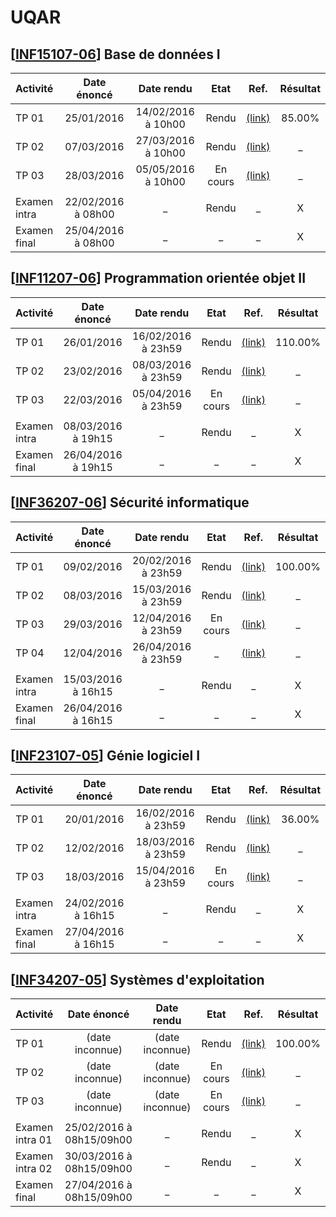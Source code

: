 UQAR
======

## [[INF15107-06](http://portail.uqar.ca/course/view.php?id=5466)] Base de données I

| Activité | Date énoncé | Date rendu | Etat | Ref. | Résultat |
| :----- | :-----: | :-----: | :-----: | :-----: | :---: |
| TP 01 | 25/01/2016 | 14/02/2016 à 10h00 | Rendu | [(link)](./INF15107/TP1) | 85.00% |
| TP 02 | 07/03/2016 | 27/03/2016 à 10h00 | Rendu | [(link)](./INF15107/TP2) | _ |
| TP 03 | 28/03/2016 | 05/05/2016 à 10h00 | En cours | [(link)](./INF15107/TP3) | _ |
| | | | | |
| Examen intra | 22/02/2016 à 08h00 | _ | Rendu | _ | X |
| Examen final | 25/04/2016 à 08h00 | _ | _ | _ | X |

## [[INF11207-06](http://portail.uqar.ca/course/view.php?id=5465)] Programmation orientée objet II

| Activité | Date énoncé | Date rendu | Etat | Ref. | Résultat |
| :----- | :-----: | :-----: | :-----: | :-----: | :---: |
| TP 01 | 26/01/2016 | 16/02/2016 à 23h59 | Rendu | [(link)](./INF11207/TP1) | 110.00% |
| TP 02 | 23/02/2016 | 08/03/2016 à 23h59 | Rendu | [(link)](./INF11207/TP2) | _ |
| TP 03 | 22/03/2016 | 05/04/2016 à 23h59 | En cours | [(link)](./INF11207/TP3) | _ |
| | | | | |
| Examen intra | 08/03/2016 à 19h15 | _ | Rendu | _ | X |
| Examen final | 26/04/2016 à 19h15 | _ | _ | _ | X |

## [[INF36207-06](http://portail.uqar.ca/course/view.php?id=5472)] Sécurité informatique

| Activité | Date énoncé | Date rendu | Etat | Ref. | Résultat |
| :----- | :-----: | :-----: | :-----: | :-----: | :---: |
| TP 01 | 09/02/2016 | 20/02/2016 à 23h59 | Rendu | [(link)](./INF36207/TP1) | 100.00% |
| TP 02 | 08/03/2016 | 15/03/2016 à 23h59 | Rendu | [(link)](./INF36207/TP2) | _ |
| TP 03 | 29/03/2016 | 12/04/2016 à 23h59 | En cours | [(link)](./INF36207/TP3) | _ |
| TP 04 | 12/04/2016 | 26/04/2016 à 23h59 | _ | [(link)](./INF36207/TP4) | _ |
| | | | | |
| Examen intra | 15/03/2016 à 16h15 | _ | Rendu | _ | X |
| Examen final | 26/04/2016 à 16h15 | _ | _ | _ | X |

## [[INF23107-05](http://portail.uqar.ca/course/view.php?id=5468)] Génie logiciel I

| Activité | Date énoncé | Date rendu | Etat | Ref. | Résultat |
| :----- | :-----: | :-----: | :-----: | :-----: | :---: |
| TP 01 | 20/01/2016 | 16/02/2016 à 23h59 | Rendu | [(link)](./INF23107/TP1) | 36.00% |
| TP 02 | 12/02/2016 | 18/03/2016 à 23h59 | Rendu | [(link)](./INF23107/TP2) | _ |
| TP 03 | 18/03/2016 | 15/04/2016 à 23h59 | En cours | [(link)](./INF23107/TP3) | _ |
| | | | | |
| Examen intra | 24/02/2016 à 16h15 | _ | Rendu | _ | X |
| Examen final | 27/04/2016 à 16h15 | _ | _ | _ | X |

## [[INF34207-05](http://portail.uqar.ca/course/view.php?id=5471)] Systèmes d'exploitation

| Activité | Date énoncé | Date rendu | Etat | Ref. | Résultat |
| :----- | :-----: | :-----: | :-----: | :-----: | :---: |
| TP 01 | (date inconnue) | (date inconnue) | Rendu | [(link)]() | 100.00% |
| TP 02 | (date inconnue) | (date inconnue) | En cours | [(link)](./INF34207/TP2) | _ |
| TP 03 | (date inconnue) | (date inconnue) | En cours | [(link)]() | _ |
| | | | | |
| Examen intra 01 | 25/02/2016 à 08h15/09h00 | _ | Rendu | _ | X |
| Examen intra 02 | 30/03/2016 à 08h15/09h00 | _ | Rendu | _ | X |
| Examen final | 27/04/2016 à 08h15/09h00 | _ | _ | _ | X |
